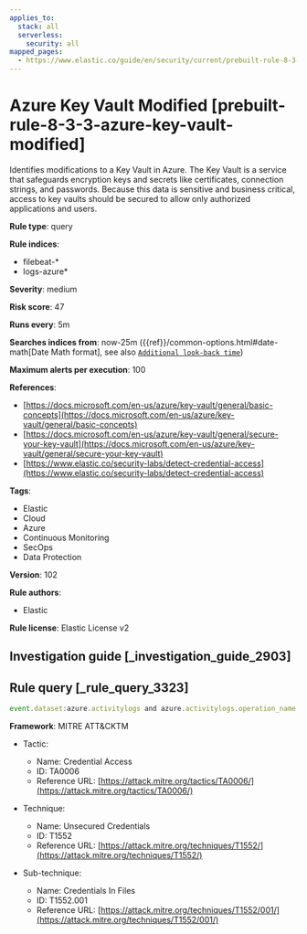 ```yaml
---
applies_to:
  stack: all
  serverless:
    security: all
mapped_pages:
  - https://www.elastic.co/guide/en/security/current/prebuilt-rule-8-3-3-azure-key-vault-modified.html
---
```


# Azure Key Vault Modified [prebuilt-rule-8-3-3-azure-key-vault-modified]

Identifies modifications to a Key Vault in Azure. The Key Vault is a service that safeguards encryption keys and secrets like certificates, connection strings, and passwords. Because this data is sensitive and business critical, access to key vaults should be secured to allow only authorized applications and users.

**Rule type**: query

**Rule indices**:

* filebeat-*
* logs-azure*

**Severity**: medium

**Risk score**: 47

**Runs every**: 5m

**Searches indices from**: now-25m ({{ref}}/common-options.html#date-math[Date Math format], see also [`Additional look-back time`](docs-content://solutions/security/detect-and-alert/create-detection-rule.md#rule-schedule))

**Maximum alerts per execution**: 100

**References**:

* [https://docs.microsoft.com/en-us/azure/key-vault/general/basic-concepts](https://docs.microsoft.com/en-us/azure/key-vault/general/basic-concepts)
* [https://docs.microsoft.com/en-us/azure/key-vault/general/secure-your-key-vault](https://docs.microsoft.com/en-us/azure/key-vault/general/secure-your-key-vault)
* [https://www.elastic.co/security-labs/detect-credential-access](https://www.elastic.co/security-labs/detect-credential-access)

**Tags**:

* Elastic
* Cloud
* Azure
* Continuous Monitoring
* SecOps
* Data Protection

**Version**: 102

**Rule authors**:

* Elastic

**Rule license**: Elastic License v2

## Investigation guide [_investigation_guide_2903]



## Rule query [_rule_query_3323]

```js
event.dataset:azure.activitylogs and azure.activitylogs.operation_name:"MICROSOFT.KEYVAULT/VAULTS/WRITE" and event.outcome:(Success or success)
```

**Framework**: MITRE ATT&CKTM

* Tactic:

    * Name: Credential Access
    * ID: TA0006
    * Reference URL: [https://attack.mitre.org/tactics/TA0006/](https://attack.mitre.org/tactics/TA0006/)

* Technique:

    * Name: Unsecured Credentials
    * ID: T1552
    * Reference URL: [https://attack.mitre.org/techniques/T1552/](https://attack.mitre.org/techniques/T1552/)

* Sub-technique:

    * Name: Credentials In Files
    * ID: T1552.001
    * Reference URL: [https://attack.mitre.org/techniques/T1552/001/](https://attack.mitre.org/techniques/T1552/001/)




